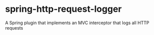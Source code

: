 # spring-http-request-logger
A Spring plugin that implements an MVC interceptor that logs all HTTP requests